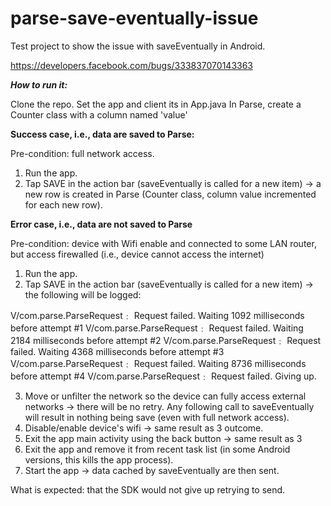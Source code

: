 # parse-save-eventually-issue
Test project to show the issue with saveEventually in Android.

https://developers.facebook.com/bugs/333837070143363

***How to run it:***

Clone the repo.
Set the app and client its in App.java
In Parse, create a Counter class with a column named 'value'

**Success case, i.e., data are saved to Parse:**


Pre-condition: full network access.

1. Run the app.
2. Tap SAVE in the action bar (saveEventually is called for a new item) -> a new row is created in Parse (Counter class, column value incremented for each new row).

**Error case, i.e., data are not saved to Parse**

Pre-condition: device with Wifi enable and connected to some LAN router, but access firewalled (i.e., device cannot access the internet)

1. Run the app.
2. Tap SAVE in the action bar (saveEventually is called for a new item) -> the following will be logged:

V/com.parse.ParseRequest﹕ Request failed. Waiting 1092 milliseconds before attempt #1
V/com.parse.ParseRequest﹕ Request failed. Waiting 2184 milliseconds before attempt #2
V/com.parse.ParseRequest﹕ Request failed. Waiting 4368 milliseconds before attempt #3
V/com.parse.ParseRequest﹕ Request failed. Waiting 8736 milliseconds before attempt #4
V/com.parse.ParseRequest﹕ Request failed. Giving up.

3. Move or unfilter the network so the device can fully access external networks -> there will be no retry. Any following call to saveEventually will result in nothing being save (even with full network access).
4. Disable/enable device's wifi -> same result as 3 outcome.
5. Exit the app main activity using the back button -> same result as 3
6. Exit the app and remove it from recent task list (in some Android versions, this kills the app process).
7. Start the app -> data cached by saveEventually are then sent.

What is expected: that the SDK would not give up retrying to send.

